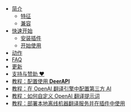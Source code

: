 <div class="sponsor-container"></div>
<div class="ww-ads wwads-cn wwads-horizontal" data-id="327"></div>

* [简介](/docs#introduction)
    * [特征](/docs#features)
    * [兼容](/docs#compatibility)
* [快速开始](/docs#quick-start)
    * [安装插件](/docs#installation)
    * [开始使用](/docs#usage)
* [动作](/docs#actions)
* [FAQ](/faq)
* [更新](/updates)
* [支持与赞助 ❤️](/support)
* [教程：配置使用 **DeerAPI**](https://deerapi.apifox.cn/intellij-translation-plugin-6379616m0)
* [教程：在 OpenAI 翻译引擎中配置第三方 AI](/tutorial/configuring_3party_ai_in_openai_translator.md)
* [教程：如何自定义 OpenAI 翻译提示词](/tutorial/how_to_customize_translation_prompts.md)
* [教程：部署本地离线机器翻译服务并在插件中使用](https://github.com/YiiGuxing/TranslationPlugin/discussions/5411)
